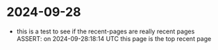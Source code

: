 # 2024-09-28

- this is a test to see if the recent-pages are really recent pages  
	ASSERT: on 2024-09-28:18:14 UTC this page is the top recent page  
